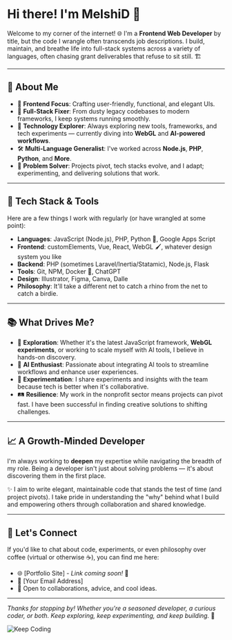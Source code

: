 # Hi there! I'm MelshiD 👋

Welcome to my corner of the internet! 🌐 I'm a **Frontend Web Developer** by title, but the code I wrangle often transcends job descriptions. I build, maintain, and breathe life into full-stack systems across a variety of languages, often chasing grant deliverables that refuse to sit still. 🏗️

---

## 🌟 **About Me**
- 🎨 **Frontend Focus**: Crafting user-friendly, functional, and elegant UIs.
- 🔧 **Full-Stack Fixer**: From dusty legacy codebases to modern frameworks, I keep systems running smoothly.
- 🚀 **Technology Explorer**: Always exploring new tools, frameworks, and tech experiments — currently diving into **WebGL** and **AI-powered workflows**.
- 🛠️ **Multi-Language Generalist**: I've worked across **Node.js**, **PHP**, **Python**, and **More**.
- 🧩 **Problem Solver**: Projects pivot, tech stacks evolve, and I adapt; experimenting, and delivering solutions that work.

---

## 🧰 **Tech Stack & Tools**

Here are a few things I work with regularly (or have wrangled at some point):

- **Languages**: JavaScript (Node.js), PHP, Python 🐍, Google Apps Script
- **Frontend**: customElements, Vue, React, WebGL 🖌️, whatever design system you like
- **Backend**: PHP (sometimes Laravel/Inertia/Statamic), Node.js, Flask
- **Tools**: Git, NPM, Docker 🐳, ChatGPT
- **Design**: Illustrator, Figma, Canva, Dalle
- **Philosophy**: It'll take a different net to catch a rhino from the net to catch a birdie.

---

## 📚 **What Drives Me?**
- 🚴 **Exploration**: Whether it's the latest JavaScript framework, **WebGL experiments**, or working to scale myself with AI tools, I believe in hands-on discovery.
- 🤖 **AI Enthusiast**: Passionate about integrating AI tools to streamline workflows and enhance user experiences.
- 🧪 **Experimentation**: I share experiments and insights with the team because tech is better when it's collaborative.
- 🛤️ **Resilience**: My work in the nonprofit sector means projects can pivot fast. I have been successful in finding creative solutions to shifting challenges.

---

## 📈 **A Growth-Minded Developer**

I'm always working to **deepen** my expertise while navigating the breadth of my role. Being a developer isn't just about solving problems — it's about discovering them in the first place.

✨ I aim to write elegant, maintainable code that stands the test of time (and project pivots). I take pride in understanding the "why" behind what I build and empowering others through collaboration and shared knowledge.

---

## 🤝 **Let's Connect**

If you'd like to chat about code, experiments, or even philosophy over coffee (virtual or otherwise ☕), you can find me here:
- 🌐 [Portfolio Site] - *Link coming soon!* 🚧
- 📧 [Your Email Address]
- 💬 Open to collaborations, advice, and cool ideas.

---

*Thanks for stopping by! Whether you're a seasoned developer, a curious coder, or both.  Keep exploring, keep experimenting, and keep building.* 🚀

![Keep Coding](https://img.shields.io/badge/Keep-Coding-blue?style=flat-square)
